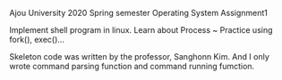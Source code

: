 Ajou University 2020 Spring semester
Operating System
Assignment1

Implement shell program in linux.
Learn about Process ~ Practice using fork(), exec()...

Skeleton code was written by the professor, Sanghonn Kim.
And I only wrote command parsing function and command running fumction.
